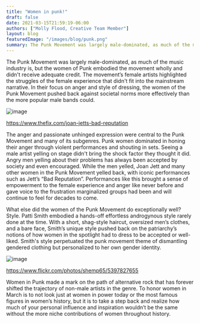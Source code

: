 ```yaml
---
title: "Women in punk!"
draft: false
date: 2021-03-15T21:59:19-06:00
authors: ["Molly Flood, Creative Team Member"]
layout: blog
featuredImage: "/images/blog/punk.png"
summary: The Punk Movement was largely male-dominated, as much of the music industry is, but the women of Punk embodied the movement wholly and didn't receive adequate credit. The movement’s female artists highlighted the struggles of the female experience that didn't fit into the mainstream narrative. In their focus on anger and style of dressing, the women of the Punk Movement pushed back against societal norms more effectively than the more popular male bands could. 
---
```


The Punk Movement was largely male-dominated, as much of the music industry is, but the women of Punk embodied the movement wholly and didn't receive adequate credit. The movement’s female artists highlighted the struggles of the female experience that didn't fit into the mainstream narrative. In their focus on anger and style of dressing, the women of the Punk Movement pushed back against societal norms more effectively than the more popular male bands could. 

![image](/images/blog/post/punk1.jpg#blog)

https://www.thefix.com/joan-jetts-bad-reputation

The anger and passionate unhinged expression were central to the Punk Movement and many of its subgenres. Punk women dominated in honing their anger through violent performances and shouting in sets. Seeing a male artist yelling on stage didn't bring the shock factor they thought it did. Angry men yelling about their problems has always been accepted by society and even encouraged. While the men yelled, Joan Jett and many other women in the Punk Movement yelled back, with iconic performances such as Jett’s “Bad Reputation”.  Performances like this brought a sense of empowerment to the female experience and anger like never before and gave voice to the frustration marginalized groups had been and will continue to feel for decades to come. 

What else did the women of the Punk Movement do exceptionally well? Style. Patti Smith embodied a hands-off effortless androgynous style rarely done at the time. With a short, shag-style haircut, oversized men’s clothes, and a bare face, Smith’s unique style pushed back on the patriarchy’s notions of how women in the spotlight had to dress to be accepted or well-liked. Smith's style perpetuated the punk movement theme of dismantling gendered clothing but personalized to her own gender identity.  

![image](/images/blog/post/punk2.jpg#blog)

https://www.flickr.com/photos/shemp65/5397827655

Women in Punk made a mark on the path of alternative rock that has forever shifted the trajectory of non-male artists in the genre. To honor women in March is to not look just at women in power today or the most famous figures in women’s history, but it is to take a step back and realize how much of your personal influence and inspiration wouldn’t be the same without the more niche contributions of women throughout history.